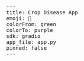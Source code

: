 <pre>
---
title: Crop Disease App
emoji: 🌾
colorFrom: green
colorTo: purple
sdk: gradio
app_file: app.py
pinned: false
---
</pre>
